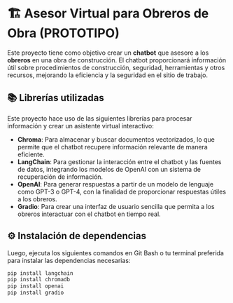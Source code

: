 # 🏗️ Asesor Virtual para Obreros de Obra (******PROTOTIPO******)

Este proyecto tiene como objetivo crear un **chatbot** que asesore a los **obreros** en una obra de construcción. El chatbot proporcionará información útil sobre procedimientos de construcción, seguridad, herramientas y otros recursos, mejorando la eficiencia y la seguridad en el sitio de trabajo.

## 📚 Librerías utilizadas

Este proyecto hace uso de las siguientes librerías para procesar información y crear un asistente virtual interactivo:

- **Chroma**: Para almacenar y buscar documentos vectorizados, lo que permite que el chatbot recupere información relevante de manera eficiente.
- **LangChain**: Para gestionar la interacción entre el chatbot y las fuentes de datos, integrando los modelos de OpenAI con un sistema de recuperación de información.
- **OpenAI**: Para generar respuestas a partir de un modelo de lenguaje como GPT-3 o GPT-4, con la finalidad de proporcionar respuestas útiles a los obreros.
- **Gradio**: Para crear una interfaz de usuario sencilla que permita a los obreros interactuar con el chatbot en tiempo real.

## ⚙️ Instalación de dependencias

Luego, ejecuta los siguientes comandos en Git Bash o tu terminal preferida para instalar las dependencias necesarias:

```bash
pip install langchain
pip install chromadb
pip install openai
pip install gradio
